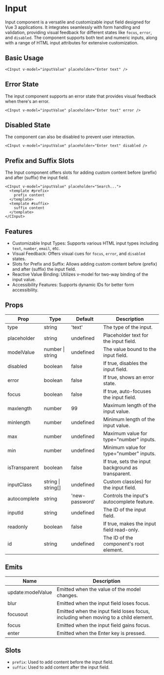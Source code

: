 # Input

Input component is a versatile and customizable input field designed for Vue 3 applications. It integrates seamlessly with form handling and validation, providing visual feedback for different states like `focus`, `error`, and `disabled`. The component supports both text and numeric inputs, along with a range of HTML input attributes for extensive customization.

## Basic Usage

<CInput v-model="input" placeholder="Text"/>

```vue
<CInput v-model="inputValue" placeholder="Enter text" />
```

## Error State

The input component supports an error state that provides visual feedback when there's an error.

<CInput v-model="input" placeholder="Text" error/>

```vue
<CInput v-model="inputValue" placeholder="Enter text" error />
```

## Disabled State

The component can also be disabled to prevent user interaction.

<CInput v-model="input" placeholder="Text" disabled/>

```vue
<CInput v-model="inputValue" placeholder="Enter text" disabled />
```

## Prefix and Suffix Slots

The Input component offers slots for adding custom content before (prefix) and after (suffix) the input field.

<CInput v-model="input" placeholder="Text" class="px-3">
  <template #prefix>
    <svg width="24" height="24" viewBox="0 0 24 24" fill="none" xmlns="http://www.w3.org/2000/svg">
        <path d="M3 11C3 12.0506 3.20693 13.0909 3.60896 14.0615C4.011 15.0321 4.60028 15.914 5.34315 16.6569C6.08601 17.3997 6.96793 17.989 7.93853 18.391C8.90914 18.7931 9.94943 19 11 19C12.0506 19 13.0909 18.7931 14.0615 18.391C15.0321 17.989 15.914 17.3997 16.6569 16.6569C17.3997 15.914 17.989 15.0321 18.391 14.0615C18.7931 13.0909 19 12.0506 19 11C19 9.94943 18.7931 8.90914 18.391 7.93853C17.989 6.96793 17.3997 6.08601 16.6569 5.34315C15.914 4.60028 15.0321 4.011 14.0615 3.60896C13.0909 3.20693 12.0506 3 11 3C9.94943 3 8.90914 3.20693 7.93853 3.60896C6.96793 4.011 6.08601 4.60028 5.34315 5.34315C4.60028 6.08601 4.011 6.96793 3.60896 7.93853C3.20693 8.90914 3 9.94943 3 11Z" stroke="#354052" stroke-width="2" stroke-linecap="round" stroke-linejoin="round"/>
        <path d="M21 21L17 17" stroke="#354052" stroke-width="2" stroke-linecap="round" stroke-linejoin="round"/>
    </svg>
  </template>
  <template #suffix>
    <svg width="24" height="24" viewBox="0 0 24 24" fill="none" xmlns="http://www.w3.org/2000/svg">
        <path d="M18 6L6 18M6 6L18 18" stroke="#1C1C1C" stroke-width="2" stroke-linecap="round" stroke-linejoin="round"/>
    </svg>
  </template>
</CInput>

```vue
<CInput v-model="inputValue" placeholder="Search...">
  <template #prefix>
    prefix content
  </template>
  <template #suffix>
    suffix content
  </template>
</CInput>
```


## Features
- Customizable Input Types: Supports various HTML input types including `text`, `number`, `email`, etc.
- Visual Feedback: Offers visual cues for `focus`, `error`, and `disabled` states.
- Slots for Prefix and Suffix: Allows adding custom content before (prefix) and after (suffix) the input field.
- Reactive Value Binding: Utilizes v-model for two-way binding of the input value.
- Accessibility Features: Supports dynamic IDs for better form accessibility.

##  Props

| Prop          | Type               | Default        | Description                                        |
|---------------|--------------------|----------------|----------------------------------------------------|
| type          | string             | 'text'         | The type of the input.                             |
| placeholder   | string             | undefined      | Placeholder text for the input field.              |
| modelValue    | number \| string   | undefined      | The value bound to the input field.                |
| disabled      | boolean            | false          | If true, disables the input field.                 |
| error         | boolean            | false          | If true, shows an error state.                     |
| focus         | boolean            | false          | If true, auto-focuses the input field.             |
| maxlength     | number             | 99             | Maximum length of the input value.                 |
| minlength     | number             | undefined      | Minimum length of the input value.                 |
| max           | number             | undefined      | Maximum value for type="number" inputs.            |
| min           | number             | undefined      | Minimum value for type="number" inputs.            |
| isTransparent | boolean            | false          | If true, sets the input background as transparent. |
| inputClass    | string \| string[] | undefined      | Custom class(es) for the input field.              |
| autocomplete  | string             | 'new-password' | Controls the input's autocomplete feature.         |
| inputId       | string             | undefined      | The ID of the input field.                         |
| readonly      | boolean            | false          | If true, makes the input field read-only.          |
| id            | string             | undefined      | The ID of the component's root element.            |



## Emits
| Name              | Description                                                                         |
|-------------------|-------------------------------------------------------------------------------------|
| update:modelValue | Emitted when the value of the model changes.                                        |
| blur              | Emitted when the input field loses focus.                                           |
| focusout          | Emitted when the input field loses focus, including when moving to a child element. |
| focus             | Emitted when the input field gains focus.                                           |
| enter             | Emitted when the Enter key is pressed.                                              |


## Slots
- `prefix`: Used to add content before the input field.
- `suffix`: Used to add content after the input field.


<script setup>
import CInput from '../../../src/components/Form/Input/CInput.vue'; 
import {ref} from "vue"; 

const input = ref('');
</script>

